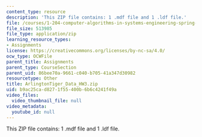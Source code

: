 ```yaml
---
content_type: resource
description: 'This ZIP file contains: 1 .mdf file and 1 .ldf file.'
file: /courses/1-204-computer-algorithms-in-systems-engineering-spring-2010/b9ac25cad8271f55400b6b6c4241f49a_ArlingtonTiger_Data_HW3.zip
file_size: 513985
file_type: application/zip
learning_resource_types:
- Assignments
license: https://creativecommons.org/licenses/by-nc-sa/4.0/
ocw_type: OCWFile
parent_title: Assignments
parent_type: CourseSection
parent_uid: 86bee70a-9661-c040-b705-41a347d30982
resourcetype: Other
title: ArlingtonTiger_Data_HW3.zip
uid: b9ac25ca-d827-1f55-400b-6b6c4241f49a
video_files:
  video_thumbnail_file: null
video_metadata:
  youtube_id: null
---
```

This ZIP file contains: 1 .mdf file and 1 .ldf file.
